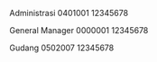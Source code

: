 Administrasi
    0401001
    12345678

General Manager
    0000001
    12345678

Gudang
    0502007
    12345678